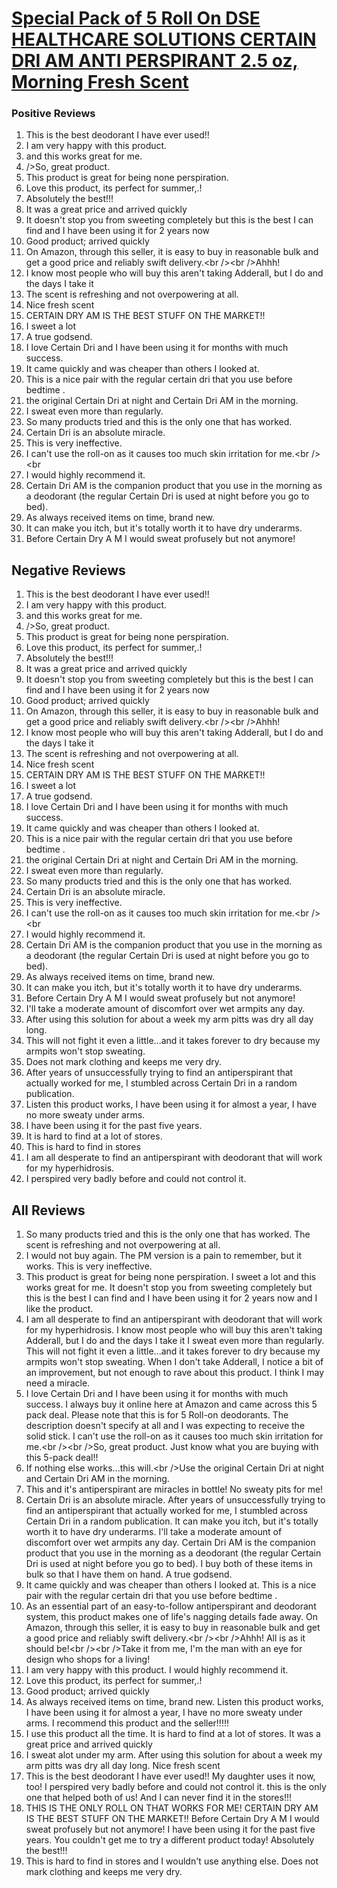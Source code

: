 # [Special Pack of 5 Roll On DSE HEALTHCARE SOLUTIONS CERTAIN DRI AM ANTI PERSPIRANT 2.5 oz, Morning Fresh Scent](https://products.checkmycream.com/products/Special-Pack-of-5-Roll-On-DSE-HEALTHCARE-SOLUTIONS-CERTAIN-DRI-AM-ANTI-PERSPIRANT-2.5-oz-Morning-Fresh-Scent.html)

### Positive Reviews

<ol>
      <li>This is the best deodorant I have ever used!!</li>
      <li>I am very happy with this product.</li>
      <li>and this works great for me.</li>
      <li>/&gt;So, great product.  </li>
      <li>This product is great for being none perspiration.  </li>
      <li>Love this product, its perfect for summer,.!</li>
      <li>Absolutely the best!!!</li>
      <li>It was a great price and arrived quickly</li>
      <li>It doesn&#x27;t  stop you from sweeting completely but this is the best I can find and I have been using it for 2 years now</li>
      <li>Good product; arrived quickly</li>
      <li>On Amazon, through this seller, it is easy to buy in reasonable bulk and get a good price and reliably swift delivery.&lt;br /&gt;&lt;br /&gt;Ahhh!  </li>
      <li>I know most people who will buy this aren&#x27;t taking Adderall, but I do and the days I take it</li>
      <li>The scent is refreshing and not overpowering at all.</li>
      <li>Nice fresh scent</li>
      <li>CERTAIN DRY AM IS THE BEST STUFF ON THE MARKET!!</li>
      <li>I sweet a lot</li>
      <li>A true godsend.</li>
      <li>I love Certain Dri and I have been using it for months with much success.  </li>
      <li>It came quickly and was cheaper than others I looked at.</li>
      <li>This is a nice pair with the regular certain dri that you use before bedtime .</li>
      <li>the original Certain Dri at night and Certain Dri AM in the morning.</li>
      <li>I sweat even more than regularly.</li>
      <li>So many products tried and this is the only one that has worked.</li>
      <li>Certain Dri is an absolute miracle.  </li>
      <li>This is very ineffective.</li>
      <li>I can&#x27;t use the roll-on as it causes too much skin irritation for me.&lt;br /&gt;&lt;br</li>
      <li>I would highly recommend it.</li>
      <li>Certain Dri AM is the companion product that you use in the morning as a deodorant (the regular Certain Dri is used at night before you go to bed).  </li>
      <li>As always received items on time, brand new.</li>
      <li>It can make you itch, but it&#x27;s totally worth it to have dry underarms.  </li>
      <li>Before Certain Dry A M I would sweat profusely but not anymore!</li>
</ol>


<h2>Negative Reviews</h2>
<ol>
<li> This is the best deodorant I have ever used!!</li>
<li> I am very happy with this product.</li>
<li> and this works great for me.</li>
<li> /&gt;So, great product.  </li>
<li> This product is great for being none perspiration.  </li>
<li> Love this product, its perfect for summer,.!</li>
<li> Absolutely the best!!!</li>
<li> It was a great price and arrived quickly</li>
<li> It doesn&#x27;t  stop you from sweeting completely but this is the best I can find and I have been using it for 2 years now</li>
<li> Good product; arrived quickly</li>
<li> On Amazon, through this seller, it is easy to buy in reasonable bulk and get a good price and reliably swift delivery.&lt;br /&gt;&lt;br /&gt;Ahhh!  </li>
<li> I know most people who will buy this aren&#x27;t taking Adderall, but I do and the days I take it</li>
<li> The scent is refreshing and not overpowering at all.</li>
<li> Nice fresh scent</li>
<li> CERTAIN DRY AM IS THE BEST STUFF ON THE MARKET!!</li>
<li> I sweet a lot</li>
<li> A true godsend.</li>
<li> I love Certain Dri and I have been using it for months with much success.  </li>
<li> It came quickly and was cheaper than others I looked at.</li>
<li> This is a nice pair with the regular certain dri that you use before bedtime .</li>
<li> the original Certain Dri at night and Certain Dri AM in the morning.</li>
<li> I sweat even more than regularly.</li>
<li> So many products tried and this is the only one that has worked.</li>
<li> Certain Dri is an absolute miracle.  </li>
<li> This is very ineffective.</li>
<li> I can&#x27;t use the roll-on as it causes too much skin irritation for me.&lt;br /&gt;&lt;br</li>
<li> I would highly recommend it.</li>
<li> Certain Dri AM is the companion product that you use in the morning as a deodorant (the regular Certain Dri is used at night before you go to bed).  </li>
<li> As always received items on time, brand new.</li>
<li> It can make you itch, but it&#x27;s totally worth it to have dry underarms.  </li>
<li> Before Certain Dry A M I would sweat profusely but not anymore!</li>
<li> I&#x27;ll take a moderate amount of discomfort over wet armpits any day.  </li>
<li> After using this solution for about a week my arm pitts was dry all day long.</li>
<li> This will not fight it even a little...and it takes forever to dry because my armpits won&#x27;t stop sweating.</li>
<li> Does not mark clothing and keeps me very dry.</li>
<li> After years of unsuccessfully trying to find an antiperspirant that actually worked for me, I stumbled across Certain Dri in a random publication.  </li>
<li> Listen this product works, I have been using it for almost a year, I have no more sweaty under arms.</li>
<li> I have been using it for the past five years.</li>
<li> It is hard to find at a lot of stores.  </li>
<li> This is hard to find in stores</li>
<li> I am all desperate to find an antiperspirant with deodorant that will work for my hyperhidrosis.</li>
<li> I perspired very badly before and could not control it.  </li>
</ol>

<h2>All Reviews</h2>

<ol>
    <li> So many products tried and this is the only one that has worked. The scent is refreshing and not overpowering at all.</li>
    <li> I would not buy again. The PM version is a pain to remember, but it works. This is very ineffective.</li>
    <li> This product is great for being none perspiration.  I sweet a lot and this works great for me. It doesn&#x27;t  stop you from sweeting completely but this is the best I can find and I have been using it for 2 years now and I like the product.</li>
    <li> I am all desperate to find an antiperspirant with deodorant that will work for my hyperhidrosis. I know most people who will buy this aren&#x27;t taking Adderall, but I do and the days I take it I sweat even more than regularly. This will not fight it even a little...and it takes forever to dry because my armpits won&#x27;t stop sweating. When I don&#x27;t take Adderall, I notice a bit of an improvement, but not enough to rave about this product. I think I may need a miracle.</li>
    <li> I love Certain Dri and I have been using it for months with much success.  I always buy it online here at Amazon and came across this 5 pack deal.  Please note that this is for 5 Roll-on deodorants.  The description doesn&#x27;t specify at all and I was expecting to receive the solid stick.  I can&#x27;t use the roll-on as it causes too much skin irritation for me.&lt;br /&gt;&lt;br /&gt;So, great product.  Just know what you are buying with this 5-pack deal!!</li>
    <li> If nothing else works...this will.&lt;br /&gt;Use the original Certain Dri at night and Certain Dri AM in the morning.</li>
    <li> This and it&#x27;s antiperspirant are miracles in bottle!  No sweaty pits for me!</li>
    <li> Certain Dri is an absolute miracle.  After years of unsuccessfully trying to find an antiperspirant that actually worked for me, I stumbled across Certain Dri in a random publication.  It can make you itch, but it&#x27;s totally worth it to have dry underarms.  I&#x27;ll take a moderate amount of discomfort over wet armpits any day.  Certain Dri AM is the companion product that you use in the morning as a deodorant (the regular Certain Dri is used at night before you go to bed).  I buy both of these items in bulk so that I have them on hand.  A true godsend.</li>
    <li> It came quickly and was cheaper than others I looked at. This is a nice pair with the regular certain dri that you use before bedtime .</li>
    <li> As an essential part of an easy-to-follow antiperspirant and deodorant system, this product makes one of life&#x27;s nagging details fade away.  On Amazon, through this seller, it is easy to buy in reasonable bulk and get a good price and reliably swift delivery.&lt;br /&gt;&lt;br /&gt;Ahhh!  All is as it should be!&lt;br /&gt;&lt;br /&gt;Take it from me, I&#x27;m the man with an eye for design who shops for a living!</li>
    <li> I am very happy with this product. I would highly recommend it.</li>
    <li> Love this product, its perfect for summer,.!</li>
    <li> Good product; arrived quickly</li>
    <li> As always received items on time, brand new. Listen this product works, I have been using it for almost a year, I have no more sweaty under arms. I recommend this product and the seller!!!!!</li>
    <li> I use this product all the time.  It is hard to find at a lot of stores.  It was a great price and arrived quickly</li>
    <li> I sweat alot under my arm. After using this solution for about a week my arm pitts was dry all day long. Nice fresh scent</li>
    <li> This is the best deodorant I have ever used!! My daughter uses it now, too!  I perspired very badly before and could not control it.  this is the only one that helped both of us! And I can never find it in the stores!!!</li>
    <li> THIS IS THE ONLY ROLL ON THAT WORKS FOR ME! CERTAIN DRY AM IS THE BEST STUFF ON THE MARKET!! Before Certain Dry A M I would sweat profusely but not anymore! I have been using it for the past five years. You couldn&#x27;t get me to try a different product today! Absolutely the best!!!</li>
    <li> This is hard to find in stores and I wouldn&#x27;t use anything else.  Does not mark clothing and keeps me very dry.</li>
</ol>




